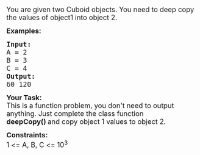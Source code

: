 <div class="problems_problem_content__Xm_eO"><p><span style="font-size:18px">You are given two Cuboid objects. You need to deep copy the values of object1 into object 2.</span></p>

<p><span style="font-size:18px"><strong>Examples:</strong></span></p>

<pre><span style="font-size:18px"><strong>Input:</strong>
A = 2
B = 3
C = 4</span>
<span style="font-size:18px"><strong>Output:</strong>
60 120</span></pre>

<p><span style="font-size:18px"><strong>Your Task:</strong><br>
This is a function problem, you don't need to output anything. Just complete the class function <strong>deepCopy()&nbsp;</strong>and copy object 1 values to object 2.</span></p>

<p><span style="font-size:18px"><strong>Constraints:</strong><br>
1 &lt;= A, B, C&nbsp;&lt;= 10<sup>3</sup></span></p>
</div>